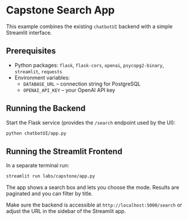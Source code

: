 # Capstone Search App

This example combines the existing `chatbotUI` backend with a simple Streamlit interface.

## Prerequisites

- Python packages: `flask`, `flask-cors`, `openai`, `psycopg2-binary`, `streamlit`, `requests`
- Environment variables:
  - `DATABASE_URL` – connection string for PostgreSQL
  - `OPENAI_API_KEY` – your OpenAI API key

## Running the Backend

Start the Flask service (provides the `/search` endpoint used by the UI):

```bash
python chatbotUI/app.py
```

## Running the Streamlit Frontend

In a separate terminal run:

```bash
streamlit run labs/capstone/app.py
```

The app shows a search box and lets you choose the mode. Results are paginated and you can filter by title.

Make sure the backend is accessible at `http://localhost:5000/search` or adjust the URL in the sidebar of the Streamlit app.
